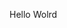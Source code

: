 Hello Wolrd

































































































































































































































































































































































































































































































































































































































































































































































































































































































































































































































































































































































































































































































































































































































































































































































































































































































































































































































































































































































































































































































































































































































































































































































































































































































































































































































































































































































































































































































































































































































































































































































































































































































































































































































































































































































































































































































































































































































































































































































































































